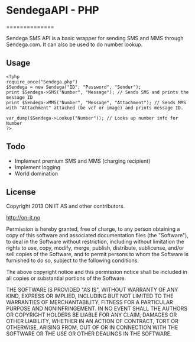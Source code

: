 # SendegaAPI - PHP
==============

Sendega SMS API is a basic wrapper for sending SMS and MMS through Sendega.com. It can also be used to do number lookup.

## Usage

    <?php
    require_once("Sendega.php")
    $Sendega = new Sendega("ID", "Password", "Sender");
    print $Sendega->SMS("Number", "Message"); // Sends SMS and prints the message ID
    print $Sendega->MMS("Number", "Message", "Attachment"); // Sends MMS with "Attachment" attached (be vcf or image) and prints message ID.
    
    var_dump($Sendega->Lookup("Number")); // Looks up number info for Number
    ?>

## Todo

 * Implement premium SMS and MMS (charging recipient)
 * Implement logging
 * World domination

## License

Copyright 2013 ON IT AS and other contributors.

http://on-it.no

Permission is hereby granted, free of charge, to any person obtaining
a copy of this software and associated documentation files (the
"Software"), to deal in the Software without restriction, including
without limitation the rights to use, copy, modify, merge, publish,
distribute, sublicense, and/or sell copies of the Software, and to
permit persons to whom the Software is furnished to do so, subject to
the following conditions:

The above copyright notice and this permission notice shall be
included in all copies or substantial portions of the Software.

THE SOFTWARE IS PROVIDED "AS IS", WITHOUT WARRANTY OF ANY KIND,
EXPRESS OR IMPLIED, INCLUDING BUT NOT LIMITED TO THE WARRANTIES OF
MERCHANTABILITY, FITNESS FOR A PARTICULAR PURPOSE AND
NONINFRINGEMENT. IN NO EVENT SHALL THE AUTHORS OR COPYRIGHT HOLDERS BE
LIABLE FOR ANY CLAIM, DAMAGES OR OTHER LIABILITY, WHETHER IN AN ACTION
OF CONTRACT, TORT OR OTHERWISE, ARISING FROM, OUT OF OR IN CONNECTION
WITH THE SOFTWARE OR THE USE OR OTHER DEALINGS IN THE SOFTWARE.
